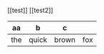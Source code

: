 [[test]]
[[test2]]

| aa  | b     | c     |     |
| --- | ----- | ----- | --- |
| the | quick | brown | fox |
